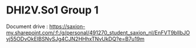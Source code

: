 # DHI2V.So1 Group 1

Document drive : <https://saxion-my.sharepoint.com/:f:/g/personal/491270_student_saxion_nl/EnFVT9blIbJOvj55ODvOkEIBSNvSJg4CJN2HHhxTNvUkDQ?e=B7u19m>
